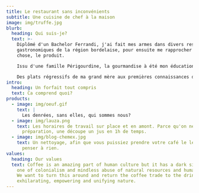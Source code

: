 ```yaml
---
title: Le restaurant sans inconvénients
subtitle: Une cuisine de chef à la maison
image: img/truffe.jpg
blurb:
  heading: Qui suis-je?
  text: >-
    Diplômé d'un Bachelor Ferrandi, j'ai fait mes armes dans divers restaurants
    gastronomiques de la région bordelaise, pour ensuite me rapprocher d'une
    chose, le produit. 

    Issu d'une famille Périgourdine, la gourmandise à été mon éducation. 

    Des plats régressifs de ma grand mère aux premières connaissances de vin de mon grand père, mes parents tous deux gourmets n'ont pu que continuer de me mettre dans cette voie.
intro:
  heading: Un forfait tout compris
  text: Ca comprend quoi?
products:
  - image: img/oeuf.gif
    text: |
      Les denrées, sans elles, qui sommes nous? 
  - image: img/lauza.png
    text: Les horaires de travail sur place et en amont. Parce qu'on ne fait pas une
      préparation, une découpe un jus en 1h de temps.
  - image: img/blog-chemex.jpg
    text: Un nettoyage, afin que vous puissiez prendre votre café le lendemain sans
      penser à rien.
values:
  heading: Our values
  text: Coffee is an amazing part of human culture but it has a dark side too –
    one of colonialism and mindless abuse of natural resources and human lives.
    We want to turn this around and return the coffee trade to the drink’s
    exhilarating, empowering and unifying nature.
---
```

